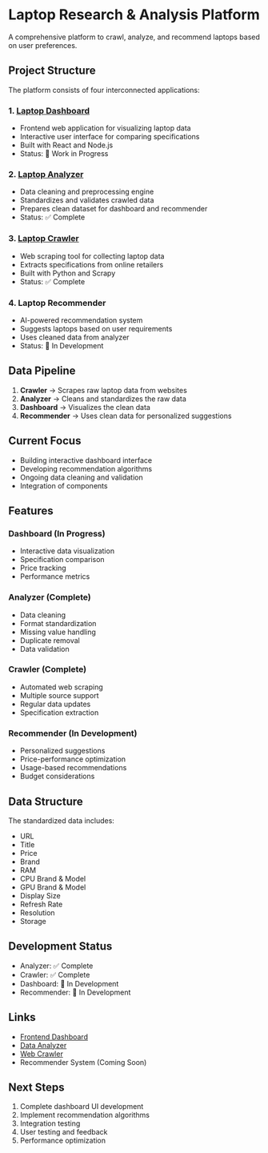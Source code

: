 # Laptop Research & Analysis Platform

A comprehensive platform to crawl, analyze, and recommend laptops based on user preferences.

## Project Structure

The platform consists of four interconnected applications:

### 1. [Laptop Dashboard](https://github.com/SlayerK15/laptop_analyzer) 
- Frontend web application for visualizing laptop data
- Interactive user interface for comparing specifications 
- Built with React and Node.js
- Status: 🚧 Work in Progress

### 2. [Laptop Analyzer](https://github.com/SlayerK15/laptop_analyzer)
- Data cleaning and preprocessing engine
- Standardizes and validates crawled data
- Prepares clean dataset for dashboard and recommender
- Status: ✅ Complete

### 3. [Laptop Crawler](https://github.com/SlayerK15/Laptop_Crawler)
- Web scraping tool for collecting laptop data
- Extracts specifications from online retailers
- Built with Python and Scrapy
- Status: ✅ Complete

### 4. Laptop Recommender
- AI-powered recommendation system 
- Suggests laptops based on user requirements
- Uses cleaned data from analyzer
- Status: 🚧 In Development

## Data Pipeline

1. **Crawler** → Scrapes raw laptop data from websites
2. **Analyzer** → Cleans and standardizes the raw data
3. **Dashboard** → Visualizes the clean data
4. **Recommender** → Uses clean data for personalized suggestions

## Current Focus

- Building interactive dashboard interface
- Developing recommendation algorithms
- Ongoing data cleaning and validation
- Integration of components

## Features

### Dashboard (In Progress)
- Interactive data visualization
- Specification comparison
- Price tracking
- Performance metrics

### Analyzer (Complete)
- Data cleaning
- Format standardization  
- Missing value handling
- Duplicate removal
- Data validation

### Crawler (Complete)
- Automated web scraping
- Multiple source support
- Regular data updates
- Specification extraction

### Recommender (In Development)
- Personalized suggestions
- Price-performance optimization
- Usage-based recommendations
- Budget considerations

## Data Structure

The standardized data includes:
- URL
- Title 
- Price
- Brand
- RAM
- CPU Brand & Model
- GPU Brand & Model
- Display Size
- Refresh Rate
- Resolution
- Storage

## Development Status

- Analyzer: ✅ Complete
- Crawler: ✅ Complete 
- Dashboard: 🚧 In Development
- Recommender: 🚧 In Development

## Links

- [Frontend Dashboard](https://github.com/SlayerK15/laptop_analyzer)
- [Data Analyzer](https://github.com/SlayerK15/laptop_analyzer)
- [Web Crawler](https://github.com/SlayerK15/Laptop_Crawler)
- Recommender System (Coming Soon)

## Next Steps

1. Complete dashboard UI development
2. Implement recommendation algorithms
3. Integration testing
4. User testing and feedback
5. Performance optimization
